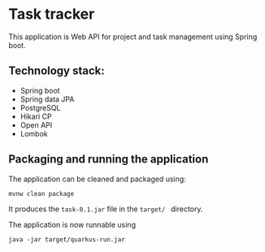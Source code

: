 # Task tracker


This application is Web API for project and task management using Spring boot.

## Technology stack:
* Spring boot
* Spring data JPA
* PostgreSQL  
* Hikari CP
* Open API
* Lombok



## Packaging and running the application

The application can be cleaned and packaged using:
```shell script
mvnw clean package
```
It produces the `task-0.1.jar` file in the `target/ ` directory.

The application is now runnable using

```shell script
java -jar target/quarkus-run.jar
```

